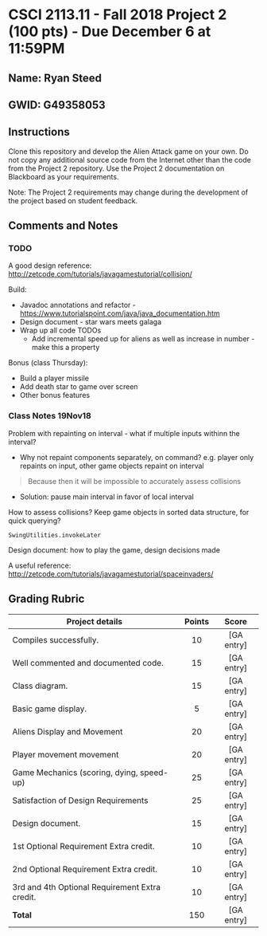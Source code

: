# CSCI 2113.11 - Fall 2018 Project 2 (100 pts) - Due December 6 at 11:59PM


## Name: Ryan Steed

## GWID: G49358053

## Instructions

Clone this repository and develop the Alien Attack game on your own. Do not copy any additional source code from the Internet other than the code from the Project 2 repository. Use the Project 2 documentation on Blackboard as your requirements. 

Note: The Project 2 requirements may change during the development of the project based on student feedback.

## Comments and Notes

### TODO
A good design reference: http://zetcode.com/tutorials/javagamestutorial/collision/

Build:
<!-- - Implement game controller skeleton, holding a list of gameobjects -->
<!-- - Implement black background (board) based on exercise 8, leaving room for a score -->
<!-- - Build a basic player by modifying game piece from exercise 8 - start with a blue square -->
<!-- - Build basic aliens based on GameObject abstract - start with a green square -->
<!-- - Package aliens into waves -->
<!-- - Create automatic alien movement with PhysicsEngine, instantiate with waves (of a certain speed) -->
<!-- - Create user-controlled motion for player with PhysicsEngine -->
<!-- - Add boundaries to user motion -->
<!-- - Display a score - +1 for every alien passed -->
<!-- - Add collisions & count lives beside score 
    - use rectangle contact boxes - then .intersect is handy for comparing positions -->
<!-- - Create more waves of aliens moving at increasing speeds -->
<!-- - Game controls
    - Construct meta overlay
        - Lives
        - Current Score
        - High score
    - Player size depends on number of lives
    - Key bindings to start, pause, reset -->
<!-- - Design player appearance -->
<!-- - Design alien appearance -->
<!-- - Add stars -->
<!-- - Add sound effects -->
<!-- - Make sure no alien spawn outside right bound -->
<!-- - Instead of pausing, play death animation and make player immune for animation period -->
<!-- - Turn this into a real Maven package and .jar in resources folder using lecture slide tutorial
    - Refactor to standard java directory (maven standard)
    - Need to implement https://www.mkyong.com/java/java-read-a-file-from-resources-folder/ for resource file loading -->
- Javadoc annotations and refactor - https://www.tutorialspoint.com/java/java_documentation.htm
- Design document - star wars meets galaga
- Wrap up all code TODOs
    - Add incremental speed up for aliens as well as increase in number - make this a property

Bonus (class Thursday):
- Build a player missile
- Add death star to game over screen
- Other bonus features

### Class Notes 19Nov18
Problem with repainting on interval - what if multiple inputs withinn the interval?

- Why not repaint components separately, on command? e.g. player only repaints on input, other game objects repaint on interval
> Because then it will be impossible to accurately assess collisions
- Solution: pause main interval in favor of local interval

How to assess collisions? Keep game objects in sorted data structure, for quick querying?

`SwingUtilities.invokeLater`

Design document: how to play the game, design decisions made

A useful reference: http://zetcode.com/tutorials/javagamestutorial/spaceinvaders/

## Grading Rubric

Project details | Points | Score
---|:---:|:---:
Compiles successfully.|10|[GA entry]
Well commented and documented code.|15|[GA entry]
Class diagram. |15|[GA entry]
Basic game display.|5|[GA entry]
Aliens Display and Movement|20|[GA entry]
Player movement movement|20|[GA entry]
Game Mechanics (scoring, dying, speed-up)|25|[GA entry]
Satisfaction of Design Requirements|25|[GA entry]
Design document.|15|[GA entry]
1st Optional Requirement Extra credit.|10|[GA entry]
2nd Optional Requirement Extra credit.|10|[GA entry]
3rd and 4th Optional Requirement Extra credit.|10|[GA entry]
**Total**|150|[GA entry]